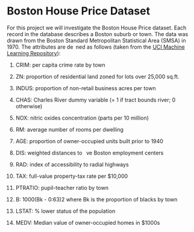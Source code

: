 # Boston House Price Dataset
For this project we will investigate the Boston House Price dataset. Each record in the database
describes a Boston suburb or town. The data was drawn from the Boston Standard Metropolitan
Statistical Area (SMSA) in 1970. The attributes are de ned as follows (taken from the [UCI
Machine Learning Repository][1]):
1. CRIM: per capita crime rate by town
2. ZN: proportion of residential land zoned for lots over 25,000 sq.ft.
3. INDUS: proportion of non-retail business acres per town
4. CHAS: Charles River dummy variable (= 1 if tract bounds river; 0 otherwise)
5. NOX: nitric oxides concentration (parts per 10 million)
6. RM: average number of rooms per dwelling
7. AGE: proportion of owner-occupied units built prior to 1940
8. DIS: weighted distances to  ve Boston employment centers
9. RAD: index of accessibility to radial highways
10. TAX: full-value property-tax rate per $10,000

11. PTRATIO: pupil-teacher ratio by town
12. B: 1000(Bk - 0:63)2 where Bk is the proportion of blacks by town
13. LSTAT: % lower status of the population
14. MEDV: Median value of owner-occupied homes in $1000s

[1]: http://lib.stat.cmu.edu/datasets/boston
